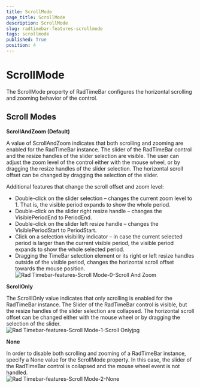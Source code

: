 ```yaml
---
title: ScrollMode
page_title: ScrollMode
description: ScrollMode
slug: radtimebar-features-scrollmode
tags: scrollmode
published: True
position: 4
---
```


# ScrollMode

The ScrollMode property of RadTimeBar configures the horizontal scrolling and zooming behavior of the control.

## Scroll Modes
__ScrollAndZoom (Default)__

A value of ScrollAndZoom indicates that both scrolling and zooming are enabled for the RadTimeBar instance. The slider of the RadTimeBar control and the resize handles of the slider selection are visible. The user can adjust the zoom level of the control either with the mouse wheel, or by dragging the resize handles of the slider selection. The horizontal scroll offset can be changed by dragging the selection of the slider.        

Additional features that change the scroll offset and zoom level:
* Double-click on the slider selection – changes the current zoom level to 1. That is, the visible period expands to show the whole period.
* Double-click on the slider right resize handle – changes the VisiblePeriodEnd to PeriodEnd.
* Double-click on the slider left resize handle – changes the VisiblePeriodStart to PeriodStart.
* Click on a selection visibility indicator – in case the current selected period is larger than the current visible period, the visible period expands to show the whole selected period.
* Dragging the TimeBar selection element or its right or left resize handles outside of the visible period, changes the horizontal scroll offset towards the mouse position.
![Rad Timebar-features-Scroll Mode-0-Scroll And Zoom](images/RadTimebar-features-ScrollMode-0-ScrollAndZoom.jpg)

__ScrollOnly__

The ScrollIOnly value indicates that only scrolling is enabled for the RadTimeBar instance. The Slider of the RadTimeBar control is visible, but the resize handles of the slider selection are collapsed. The horizontal scroll offset can be changed either with the mouse wheel or by dragging the selection of the slider.
![Rad Timebar-features-Scroll Mode-1-Scroll Onlyjpg](images/RadTimebar-features-ScrollMode-1-ScrollOnly.jpg)

__None__

In order to disable both scrolling and zooming of a RadTimeBar instance, specify a None value for the ScrollMode property. In this case, the slider of the RadTimeBar control is collapsed and the mouse wheel event is not handled.         
![Rad Timebar-features-Scroll Mode-2-None](images/RadTimebar-features-ScrollMode-2-None.jpg)

